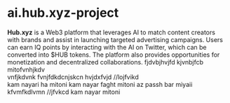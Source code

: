 # ai.hub.xyz-project
**Hub.xyz** is a Web3 platform that leverages AI to match content creators with brands and assist in launching targeted advertising campaigns. Users can earn IQ points by interacting with the AI on Twitter, which can be converted into $HUB tokens. The platform also provides opportunities for monetization and decentralized collaborations.
fjdvbjhvjfd
kjvnbjfcb
mitofvnhjkdv\
vnfjkdvnk
fvnjfdkdcnjskcn
hvjdxfvjd
//lojfvikd\
kam nayari ha mitoni
kam nayar faght
mitoni az passh bar miyaii
kfvmfkdlvmn
//jfvkcd
kam nayar
mitoni
